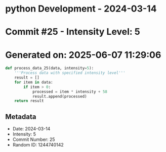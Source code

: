 ﻿# python Development - 2024-03-14
# Commit #25 - Intensity Level: 5
# Generated on: 2025-06-07 11:29:06
```python
def process_data_25(data, intensity=5):
    '''Process data with specified intensity level'''
    result = []
    for item in data:
        if item > 0:
            processed = item * intensity + 58
            result.append(processed)
    return result
```
## Metadata
- Date: 2024-03-14
- Intensity: 5
- Commit Number: 25
- Random ID: 1244740142
